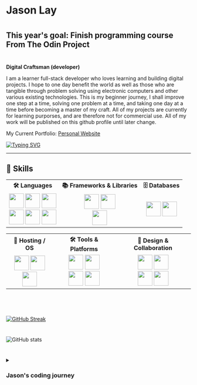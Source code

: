 # Jason Lay 

#
## This year's goal: Finish programming course From The Odin Project
#

**Digital Craftsman (developer)**

I am a learner full-stack developer who loves learning and building digital projects. I hope to one day benefit the world as well as those who are tangible through problem solving using electronic computers and other various existing technologies. This is my beginner journey, I shall improve one step at a time, solving one problem at a time, and taking one day at a time before becoming a master of my craft. All of my projects are currently for learning purporses, and are therefore not for commercial use. All of my work will be published on this github profile until later change. 

My Current Portfolio: <a href="https://jason-lay.netlify.app/" target="_blank">Personal Website</a> 

[![Typing SVG](https://readme-typing-svg.demolab.com?font=Fira+Code&pause=1000&width=435&lines=Always+learning;Full-Stack+Developer;One+step+at+a+time)](https://git.io/typing-svg)

--- 

<h2>🚀 Skills</h2>

<table>
  <tr>
    <th>🛠️ Languages</th>
    <th>📚 Frameworks & Libraries</th>
    <th>🗄️ Databases</th>
  </tr>
  <tr>
    <td align="center">
      <a href="#"><img src="https://cdn.jsdelivr.net/gh/devicons/devicon/icons/html5/html5-plain.svg" width="40" height="40"/></a>
      <a href="#"><img src="https://cdn.jsdelivr.net/gh/devicons/devicon/icons/css3/css3-plain.svg" width="40" height="40"/></a>
      <a href="#"><img src="https://cdn.jsdelivr.net/gh/devicons/devicon/icons/javascript/javascript-plain.svg" width="40" height="40"/></a><br>
      <a href="#"><img src="https://cdn.jsdelivr.net/gh/devicons/devicon/icons/python/python-plain.svg" width="40" height="40"/></a>
      <a href="#"><img src="https://cdn.jsdelivr.net/gh/devicons/devicon@latest/icons/php/php-original.svg" width="40" height="40"/></a>
      <a href="#"><img src="https://cdn.jsdelivr.net/gh/devicons/devicon/icons/c/c-original.svg" width="40" height="40"/></a>
    </td>
    <td align="center">
      <a href="#"><img src="https://cdn.jsdelivr.net/gh/devicons/devicon/icons/react/react-original.svg" width="40" height="40"/></a>
      <a href="#"><img src="https://cdn.jsdelivr.net/gh/devicons/devicon/icons/django/django-plain.svg" width="40" height="40"/></a><br>
      <a href="#"><img src="https://cdn.jsdelivr.net/gh/devicons/devicon/icons/sass/sass-original.svg" width="40" height="40"/></a>
    </td>
    <td align="center">
      <a href="#"><img src="https://cdn.jsdelivr.net/gh/devicons/devicon/icons/mysql/mysql-original.svg" width="40" height="40"/></a>
      <a href="#"><img src="https://cdn.jsdelivr.net/gh/devicons/devicon/icons/sqlite/sqlite-original.svg" width="40" height="40"/></a>
    </td>
  </tr>
</table>

<table>
  <tr>
    <th>🚀 Hosting / OS</th>
    <th>🛠️ Tools & Platforms</th>
    <th>🎨 Design & Collaboration</th>
  </tr>
  <tr>
    <td align="center">
      <a href="#"><img src="https://cdn.jsdelivr.net/gh/devicons/devicon/icons/heroku/heroku-original.svg" width="40" height="40"/></a>
      <a href="#"><img src="https://cdn.jsdelivr.net/gh/devicons/devicon/icons/linux/linux-original.svg" width="40" height="40"/></a><br>
      <a href="#"><img src="https://cdn.jsdelivr.net/gh/devicons/devicon/icons/archlinux/archlinux-original.svg" width="40" height="40"/></a>
    </td>
    <td align="center">
      <a href="#"><img src="https://cdn.jsdelivr.net/gh/devicons/devicon/icons/git/git-original.svg" width="40" height="40"/></a>
      <a href="#"><img src="https://cdn.jsdelivr.net/gh/devicons/devicon/icons/vscode/vscode-original.svg" width="40" height="40"/></a><br>
      <a href="#"><img src="https://cdn.jsdelivr.net/gh/devicons/devicon/icons/npm/npm-original-wordmark.svg" width="40" height="40"/></a>
      <a href="#"><img src="https://cdn.jsdelivr.net/gh/devicons/devicon/icons/bitbucket/bitbucket-original.svg" width="40" height="40"/></a>
    </td>
    <td align="center">
      <a href="#"><img src="https://cdn.jsdelivr.net/gh/devicons/devicon/icons/figma/figma-original.svg" width="40" height="40"/></a>
      <a href="#"><img src="https://upload.wikimedia.org/wikipedia/commons/4/45/The_GIMP_icon_-_gnome.svg" width="40" height="40"/></a><br>
      <a href="#"><img src="https://cdn.jsdelivr.net/gh/devicons/devicon/icons/trello/trello-plain.svg" width="40" height="40"/></a>
      <a href="#"><img src="https://cdn.jsdelivr.net/gh/devicons/devicon@latest/icons/jira/jira-original-wordmark.svg"  width="40" height="40"/></a>
    </td>
  </tr>
</table>


          

<br />

#
#

[![GitHub Streak](https://streak-stats.demolab.com?user=Beast-Code9999&theme=github-dark-blue)](https://git.io/streak-stats)

#

![GitHub stats](https://github-readme-stats.vercel.app/api?username=Beast-Code9999&show_icons=true&theme=algolia)

# 

<details>
 <summary><h3> Jason's coding journey </h3></summary>
    I finished highschool in December 2020 and I started my coding journey in 2021 but I soon dropped it and I was occupied with other problems and activities in life. In may 2022 I started my coding journey again and have loved it ever since. I plan to become a master of my craft, and this is only the beginning of my journey, stay tune for any update. 
</details>
